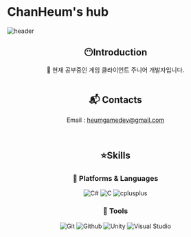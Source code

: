 # ChanHeum's hub

<!--![header](https://capsule-render.vercel.app/api?type=slice&color=0:7FFF00,100:E27FFF&height=180&text=Hello-nl-&desc=I'm%20ChanHeum%20Han&animation=fadeIn&fontSize=55&fontColor=000000&fontAlign=60&descSize=20&descColor=000000&descAlign=82.5&descAlignY=45&rotate=11.5)-->

<!--![header](https://capsule-render.vercel.app/api?type=waving&color=auto&height=200&section=header&text=Welcome%20to%20my%20Github&fontSize=50&animation=twinkling&text-color=blue)-->

![header](https://capsule-render.vercel.app/api?type=waving&color=auto&height=200&section=header&text=Hello-nl-&desc=I'm%20ChanHeum%20Han&fontSize=50&fontAlignY=35&animation=twinkling&text-color=black&descSize=30&descColor=000000&descAlignY=50)


<div align=center>

## :no_mouth:Introduction
:pencil: 현재 공부중인 게임 클라이언트 주니어 개발자입니다. <br><br>
<!--[![Top Langs](https://github-readme-stats.vercel.app/api/top-langs/?username=PuddingNote&langs_count=8)](https://github.com/PuddingNote/github-readme-stats)-->
<!--![Pudding's GitHub stats](https://github-readme-stats.vercel.app/api?username=PuddingNote&show_icons=true&theme=merko)-->

## :mailbox_with_mail: Contacts
<!--[![Gmail Badge](https://img.shields.io/badge/Gmail-d14836?style=for-the-badge&logo=Gmail&logoColor=white&link=mailto:heumgamedev@gmail.com)](mailto:heumgamedev@gmail.com)-->
Email : heumgamedev@gmail.com
<!--Protfolio : Notion Link-->
<br>

<!--## :star:Skills & :pencil2:Studying-->
## :star:Skills
### :book: Platforms & Languages
![C#](https://img.shields.io/badge/Csharp-A8B9CC.svg?&style=for-the-badge&logo=csharp&logoColor=white)
![C](https://img.shields.io/badge/C-A8B9CC.svg?&style=for-the-badge&logo=C&logoColor=white)
![cplusplus](https://img.shields.io/badge/C++-00599C.svg?&style=for-the-badge&logo=cplusplus&logoColor=white)
<br>

### :book: Tools
![Git](https://img.shields.io/badge/Git-F05032.svg?&style=for-the-badge&logo=Git&logoColor=white)
![Github](https://img.shields.io/badge/Github-9400D3.svg?&style=for-the-badge&logo=Github&logoColor=white)
![Unity](https://img.shields.io/badge/Unity-000000.svg?&style=for-the-badge&logo=Unity&logoColor=white)
![Visual Studio](https://img.shields.io/badge/Visual%20Studio-512BD4.svg?&style=for-the-badge&logo=Visual%20Studio&logoColor=white)
<br>

<!--
## :fire: Algorithm Solving
[![Solved.ac Profile](http://mazassumnida.wtf/api/v2/generate_badge?boj=gkscksgma14)](https://solved.ac/gkscksgma14/)<br>
![cplusplus](https://img.shields.io/badge/C++-00599C.svg?&style=for-the-badge&logo=cplusplus&logoColor=white)
<br>
-->

</div>
